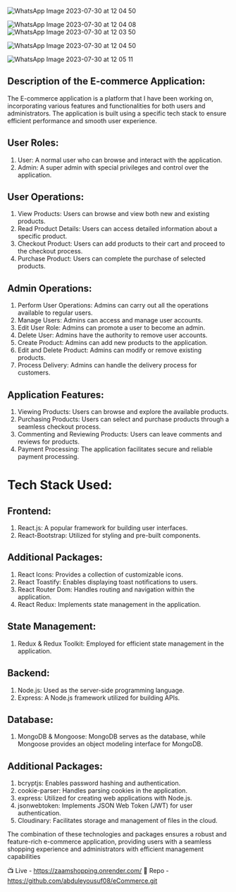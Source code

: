 ![WhatsApp Image 2023-07-30 at 12 04 50](https://github.com/abduleyousuf08/eCommerce/assets/114812664/f12d3314-cea7-417c-acab-244a7cfc1d41)

![WhatsApp Image 2023-07-30 at 12 04 08](https://github.com/abduleyousuf08/eCommerce/assets/114812664/e0c5cd1c-b1df-4e7f-abcd-b60a5d2de5fa)
![WhatsApp Image 2023-07-30 at 12 03 50](https://github.com/abduleyousuf08/eCommerce/assets/114812664/25db1aea-1003-4e23-81a7-f3fffe960432)

![WhatsApp Image 2023-07-30 at 12 04 50](https://github.com/abduleyousuf08/eCommerce/assets/114812664/8ac8a7ca-02ee-41bc-9775-94a638421899)

![WhatsApp Image 2023-07-30 at 12 05 11](https://github.com/abduleyousuf08/eCommerce/assets/114812664/feaa1659-61d5-4dce-a2e9-fdf70303b853)



## Description of the E-commerce Application:
The E-commerce application is a platform that I have been working on, incorporating
various features and functionalities for both users and administrators. The
application is built using a specific tech stack to ensure efficient performance and
smooth user experience.

## User Roles:
1. User: A normal user who can browse and interact with the application.
2. Admin: A super admin with special privileges and control over the application.

## User Operations:
1. View Products: Users can browse and view both new and existing products.
2. Read Product Details: Users can access detailed information about a specific
product.
3. Checkout Product: Users can add products to their cart and proceed to the
checkout process.
4. Purchase Product: Users can complete the purchase of selected products.

## Admin Operations:
1. Perform User Operations: Admins can carry out all the operations available to
regular users.
2. Manage Users: Admins can access and manage user accounts.
3. Edit User Role: Admins can promote a user to become an admin.
4. Delete User: Admins have the authority to remove user accounts.
5. Create Product: Admins can add new products to the application.
6. Edit and Delete Product: Admins can modify or remove existing products.
7. Process Delivery: Admins can handle the delivery process for customers.

## Application Features:
1. Viewing Products: Users can browse and explore the available products.
2. Purchasing Products: Users can select and purchase products through a
seamless checkout process.
3. Commenting and Reviewing Products: Users can leave comments and reviews for
products.
4. Payment Processing: The application facilitates secure and reliable payment
processing.

# Tech Stack Used:
## Frontend:
1. React.js: A popular framework for building user interfaces.
2. React-Bootstrap: Utilized for styling and pre-built components.

## Additional Packages:
1. React Icons: Provides a collection of customizable icons.
2. React Toastify: Enables displaying toast notifications to users.
3. React Router Dom: Handles routing and navigation within the application.
4. React Redux: Implements state management in the application.

## State Management:
1. Redux & Redux Toolkit: Employed for efficient state management in the
application.

## Backend:
1. Node.js: Used as the server-side programming language.
2. Express: A Node.js framework utilized for building APIs.

## Database:
1. MongoDB & Mongoose: MongoDB serves as the database, while Mongoose
provides an object modeling interface for MongoDB.

## Additional Packages:
1. bcryptjs: Enables password hashing and authentication.
2. cookie-parser: Handles parsing cookies in the application.
3. express: Utilized for creating web applications with Node.js.
4. jsonwebtoken: Implements JSON Web Token (JWT) for user authentication.
5. Cloudinary: Facilitates storage and management of files in the cloud.


The combination of these technologies and packages ensures a robust and
feature-rich e-commerce application, providing users with a seamless shopping
experience and administrators with efficient management capabilities

📺 Live - https://zaamshopping.onrender.com/
📀 Repo - https://github.com/abduleyousuf08/eCommerce.git
